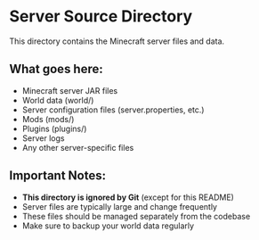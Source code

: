 # Server Source Directory

This directory contains the Minecraft server files and data.

## What goes here:
- Minecraft server JAR files
- World data (world/)
- Server configuration files (server.properties, etc.)
- Mods (mods/)
- Plugins (plugins/)
- Server logs
- Any other server-specific files

## Important Notes:
- **This directory is ignored by Git** (except for this README)
- Server files are typically large and change frequently
- These files should be managed separately from the codebase
- Make sure to backup your world data regularly
